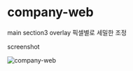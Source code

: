 # company-web

<!-- 수정할 부분 -->
main section3 overlay 픽셀별로 세밀한 조정

screenshot

![company-web](https://user-images.githubusercontent.com/107171837/177671763-c8025876-3bd4-4812-b811-bb5be4814a63.png)

